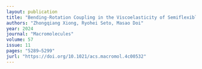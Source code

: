 ```yaml
---
layout: publication
title: "Bending-Rotation Coupling in the Viscoelasticity of SemiflexiblPolymers—Rigorous Perturbation Analysis from the Rod Limit"
authors: "Zhongqiang Xiong, Ryohei Seto, Masao Doi"
year: 2024
journal: "Macromolecules"
volume: 57
issue: 11
pages: "5289–5299"
jurl: "https://doi.org/10.1021/acs.macromol.4c00532"
---
```

